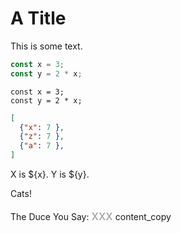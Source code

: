 # A Title

This is some text.


```js
const x = 3;
const y = 2 * x;
```

```
const x = 3;
const y = 2 * x;
```

```json
[
  {"x": 7 },
  {"z": 7 },
  {"a": 7 },
]
```

X is ${x}.
Y is ${y}.

Cats!

The Duce You Say:
<span style="font-size: 21px; opacity: 0.4;" class="mdi mdi-content-copy">xxx</span>
<span class="material-symbols-outlined">
content_copy
</span>

